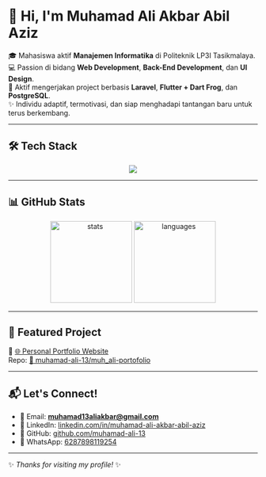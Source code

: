 # 👋 Hi, I'm Muhamad Ali Akbar Abil Aziz

🎓 Mahasiswa aktif **Manajemen Informatika** di Politeknik LP3I Tasikmalaya.  
💻 Passion di bidang **Web Development**, **Back-End Development**, dan **UI Design**.  
🚀 Aktif mengerjakan project berbasis **Laravel**, **Flutter + Dart Frog**, dan **PostgreSQL**.  
✨ Individu adaptif, termotivasi, dan siap menghadapi tantangan baru untuk terus berkembang.  

---

## 🛠️ Tech Stack
<p align="center">
  <img src="https://skillicons.dev/icons?i=html,css,js,php,laravel,flutter,dart,postgresql,mysql,figma,git" />
</p>

---

## 📊 GitHub Stats
<p align="center">
  <img src="https://github-readme-stats.vercel.app/api?username=muhamad-ali-13&show_icons=true&theme=tokyonight" alt="stats" height="165"/>
  <img src="https://github-readme-stats.vercel.app/api/top-langs/?username=muhamad-ali-13&layout=compact&theme=tokyonight" alt="languages" height="165"/>
</p>

---

## 🚀 Featured Project
🔗 [🌐 Personal Portfolio Website](https://muhamad-ali-13.github.io/muh_ali-portofolio/)  
Repo: [📂 muhamad-ali-13/muh_ali-portofolio](https://github.com/muhamad-ali-13/muh_ali-portofolio)

---

## 📬 Let's Connect!
- 📧 Email: **muhamad13aliakbar@gmail.com**  
- 💼 LinkedIn: [linkedin.com/in/muhamad-ali-akbar-abil-aziz](https://www.linkedin.com/in/muhamad-ali-akbar-abil-aziz)  
- 🐙 GitHub: [github.com/muhamad-ali-13](https://github.com/muhamad-ali-13)  
- 📱 WhatsApp: [6287898119254](https://wa.me/6287898119254)  

---

✨ _Thanks for visiting my profile!_ ✨
